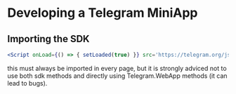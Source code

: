 # Developing a Telegram MiniApp


## Importing the SDK
```jsx
<Script onLoad={() => { setLoaded(true) }} src='https://telegram.org/js/telegram-web-app.js?56' ></Script>
```
this must always be imported in every page, but it is strongly adviced not to use both sdk methods and directly using Telegram.WebApp methods (it can lead to bugs).
